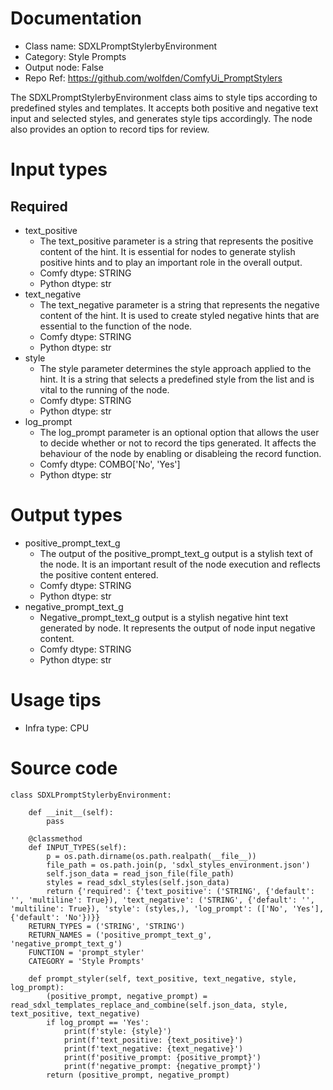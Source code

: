# Documentation
- Class name: SDXLPromptStylerbyEnvironment
- Category: Style Prompts
- Output node: False
- Repo Ref: https://github.com/wolfden/ComfyUi_PromptStylers

The SDXLPromptStylerbyEnvironment class aims to style tips according to predefined styles and templates. It accepts both positive and negative text input and selected styles, and generates style tips accordingly. The node also provides an option to record tips for review.

# Input types
## Required
- text_positive
    - The text_positive parameter is a string that represents the positive content of the hint. It is essential for nodes to generate stylish positive hints and to play an important role in the overall output.
    - Comfy dtype: STRING
    - Python dtype: str
- text_negative
    - The text_negative parameter is a string that represents the negative content of the hint. It is used to create styled negative hints that are essential to the function of the node.
    - Comfy dtype: STRING
    - Python dtype: str
- style
    - The style parameter determines the style approach applied to the hint. It is a string that selects a predefined style from the list and is vital to the running of the node.
    - Comfy dtype: STRING
    - Python dtype: str
- log_prompt
    - The log_prompt parameter is an optional option that allows the user to decide whether or not to record the tips generated. It affects the behaviour of the node by enabling or disableing the record function.
    - Comfy dtype: COMBO['No', 'Yes']
    - Python dtype: str

# Output types
- positive_prompt_text_g
    - The output of the positive_prompt_text_g output is a stylish text of the node. It is an important result of the node execution and reflects the positive content entered.
    - Comfy dtype: STRING
    - Python dtype: str
- negative_prompt_text_g
    - Negative_prompt_text_g output is a stylish negative hint text generated by node. It represents the output of node input negative content.
    - Comfy dtype: STRING
    - Python dtype: str

# Usage tips
- Infra type: CPU

# Source code
```
class SDXLPromptStylerbyEnvironment:

    def __init__(self):
        pass

    @classmethod
    def INPUT_TYPES(self):
        p = os.path.dirname(os.path.realpath(__file__))
        file_path = os.path.join(p, 'sdxl_styles_environment.json')
        self.json_data = read_json_file(file_path)
        styles = read_sdxl_styles(self.json_data)
        return {'required': {'text_positive': ('STRING', {'default': '', 'multiline': True}), 'text_negative': ('STRING', {'default': '', 'multiline': True}), 'style': (styles,), 'log_prompt': (['No', 'Yes'], {'default': 'No'})}}
    RETURN_TYPES = ('STRING', 'STRING')
    RETURN_NAMES = ('positive_prompt_text_g', 'negative_prompt_text_g')
    FUNCTION = 'prompt_styler'
    CATEGORY = 'Style Prompts'

    def prompt_styler(self, text_positive, text_negative, style, log_prompt):
        (positive_prompt, negative_prompt) = read_sdxl_templates_replace_and_combine(self.json_data, style, text_positive, text_negative)
        if log_prompt == 'Yes':
            print(f'style: {style}')
            print(f'text_positive: {text_positive}')
            print(f'text_negative: {text_negative}')
            print(f'positive_prompt: {positive_prompt}')
            print(f'negative_prompt: {negative_prompt}')
        return (positive_prompt, negative_prompt)
```